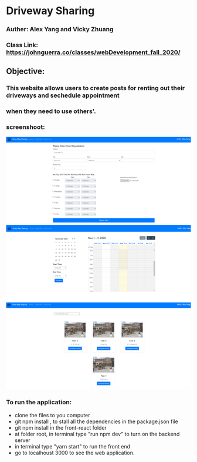 # Driveway Sharing 

### Auther: Alex Yang and Vicky Zhuang

### Class Link: https://johnguerra.co/classes/webDevelopment_fall_2020/

## Objective:
### This website allows users to create posts for renting out their driveways and sechedule appointment
### when they need to use others'. 

### screenshoot:
![alt text](https://github.com/AZYDEVE/Drive_Way_Parking/blob/main/Image/sc1.png)
![alt text](https://github.com/AZYDEVE/Drive_Way_Parking/blob/main/Image/sc3.png)
![alt text](https://github.com/AZYDEVE/Drive_Way_Parking/blob/main/Image/sc2.png)

### To run the application:  
- clone the files to you computer 
- git npm install , to stall all the dependencies in the package.json file
- git npm install in the front-react folder
- at folder root, in terminal type "run npm dev" to turn on the backend server
- in terminal type "yarn start" to run the front end
- go to localhoust 3000 to see the web application. 



